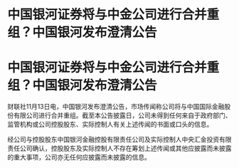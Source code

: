 # 中国银河证券将与中金公司进行合并重组？中国银河发布澄清公告

# 中国银河证券将与中金公司进行合并重组？中国银河发布澄清公告

财联社11月13日电，中国银河发布澄清公告，市场传闻称公司将与中国国际金融股份有限公司进行合并重组。截至本公告披露日，公司未得到任何来自于政府部门、监管机构或公司控股股东、实际控制人有关上述传闻的书面或口头的信息。

经公司与控股股东中国银河金融控股有限责任公司及实际控制人中央汇金投资有限责任公司确认，控股股东及实际控制人不存在筹划上述传闻或其他应披露而未披露的重大事项，公司亦无任何应披露而未披露的信息。

